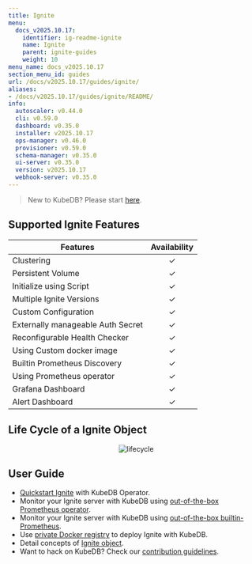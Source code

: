 ```yaml
---
title: Ignite
menu:
  docs_v2025.10.17:
    identifier: ig-readme-ignite
    name: Ignite
    parent: ignite-guides
    weight: 10
menu_name: docs_v2025.10.17
section_menu_id: guides
url: /docs/v2025.10.17/guides/ignite/
aliases:
- /docs/v2025.10.17/guides/ignite/README/
info:
  autoscaler: v0.44.0
  cli: v0.59.0
  dashboard: v0.35.0
  installer: v2025.10.17
  ops-manager: v0.46.0
  provisioner: v0.59.0
  schema-manager: v0.35.0
  ui-server: v0.35.0
  version: v2025.10.17
  webhook-server: v0.35.0
---
```


> New to KubeDB? Please start [here](/docs/v2025.10.17/README).
## Supported Ignite Features

| Features                               | Availability |
| ------------------------------------   | :----------: |
| Clustering                             |   &#10003;   |
| Persistent Volume                      |   &#10003;   |
| Initialize using Script                |   &#10003;   |
| Multiple Ignite Versions               |   &#10003;   |
| Custom Configuration                   |   &#10003;   |
| Externally manageable Auth Secret	     |   &#10003;   |
| Reconfigurable Health Checker		       |   &#10003;   |
| Using Custom docker image              |   &#10003;   |
| Builtin Prometheus Discovery           |   &#10003;   |
| Using Prometheus operator              |   &#10003;   |
| Grafana Dashboard                      |   &#10003;   |
| Alert Dashboard	                       |   &#10003;   |



## Life Cycle of a Ignite Object

<p align="center">
  <img alt="lifecycle"  src="/docs/v2025.10.17/images/ignite/ignite-lifecycle.png">
</p>

## User Guide
- [Quickstart Ignite](/docs/v2025.10.17/guides/ignite/quickstart/quickstart) with KubeDB Operator.
- Monitor your Ignite server with KubeDB using [out-of-the-box Prometheus operator](/docs/v2025.10.17/guides/ignite/monitoring/using-prometheus-operator).
- Monitor your Ignite server with KubeDB using [out-of-the-box builtin-Prometheus](/docs/v2025.10.17/guides/ignite/monitoring/using-builtin-prometheus).
- Use [private Docker registry](/docs/v2025.10.17/guides/ignite/private-registry/using-private-registry) to deploy Ignite with KubeDB.
- Detail concepts of [Ignite object](/docs/v2025.10.17/guides/ignite/concepts/ignite).
- Want to hack on KubeDB? Check our [contribution guidelines](/docs/v2025.10.17/CONTRIBUTING).